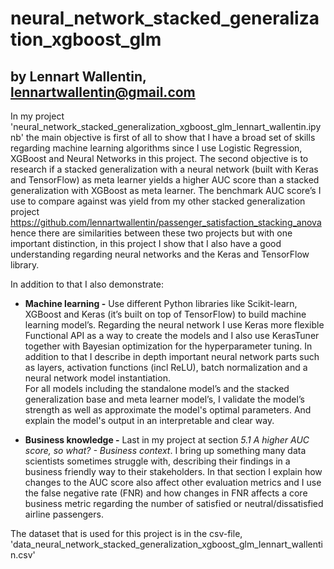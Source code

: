 # neural_network_stacked_generalization_xgboost_glm
## by Lennart Wallentin, lennartwallentin@gmail.com 
In my project 'neural_network_stacked_generalization_xgboost_glm_lennart_wallentin.ipynb' the main objective is first of all to show that I have a broad set of skills regarding machine learning algorithms since I use Logistic Regression, XGBoost and Neural Networks in this project. The second objective is to research if a stacked generalization with a neural network (built with Keras and TensorFlow) as meta learner yields a higher AUC score than a stacked generalization with XGBoost as meta learner. The benchmark AUC score’s I use to compare against was yield from my other stacked generalization project https://github.com/lennartwallentin/passenger_satisfaction_stacking_anova hence there are similarities between these two projects but with one important distinction, in this project I show that I also have a good understanding regarding neural networks and the Keras and TensorFlow library.

In addition to that I also demonstrate:
* <b>Machine learning -</b> Use different Python libraries like Scikit-learn, XGBoost and Keras (it’s built on top of TensorFlow) to build machine learning model’s. Regarding the neural network I use Keras more flexible Functional API as a way to create the models and I also use KerasTuner together with Bayesian optimization for the hyperparameter tuning. In addition to that I describe in depth important neural network parts such as layers, activation functions (incl ReLU), batch normalization and a neural network model instantiation. <br>For all models including the standalone model’s and the stacked generalization base and meta learner model’s, I validate the model’s strength as well as approximate the model's optimal parameters. And explain the model's output in an interpretable and clear way. 

* <b>Business knowledge -</b> 
Last in my project at section <i>5.1 A higher AUC score, so what? - Business context</i>. I bring up something many data scientists sometimes struggle with, describing their findings in a business friendly way to their stakeholders. In that section I explain how changes to the AUC score also affect other evaluation metrics and I use the false negative rate (FNR) and how changes in FNR affects a core business metric regarding the number of satisfied or neutral/dissatisfied airline passengers.

The dataset that is used for this project is in the csv-file, 'data_neural_network_stacked_generalization_xgboost_glm_lennart_wallentin.csv'
